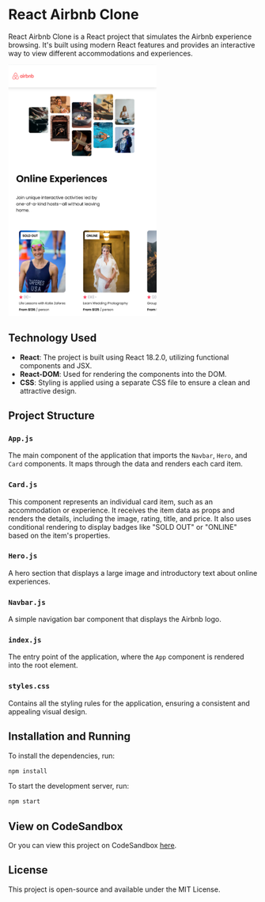 
# React Airbnb Clone

React Airbnb Clone is a React project that simulates the Airbnb experience browsing. It's built using modern React features and provides an interactive way to view different accommodations and experiences.

<img src="Airbnb_clone_preview.png" alt="Example Image" width="300"/>


## Technology Used

- **React**: The project is built using React 18.2.0, utilizing functional components and JSX.
- **React-DOM**: Used for rendering the components into the DOM.
- **CSS**: Styling is applied using a separate CSS file to ensure a clean and attractive design.

## Project Structure

### `App.js`

The main component of the application that imports the `Navbar`, `Hero`, and `Card` components. It maps through the data and renders each card item.

### `Card.js`

This component represents an individual card item, such as an accommodation or experience. It receives the item data as props and renders the details, including the image, rating, title, and price. It also uses conditional rendering to display badges like "SOLD OUT" or "ONLINE" based on the item's properties.

### `Hero.js`

A hero section that displays a large image and introductory text about online experiences.

### `Navbar.js`

A simple navigation bar component that displays the Airbnb logo.

### `index.js`

The entry point of the application, where the `App` component is rendered into the root element.

### `styles.css`

Contains all the styling rules for the application, ensuring a consistent and appealing visual design.

## Installation and Running

To install the dependencies, run:

```bash
npm install
```

To start the development server, run:

```bash
npm start
```

## View on CodeSandbox

Or you can view this project on CodeSandbox [here]().


## License

This project is open-source and available under the MIT License.

